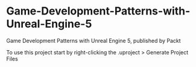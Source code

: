 # Game-Development-Patterns-with-Unreal-Engine-5
Game Development Patterns with Unreal Engine 5, published by Packt

To use this project start by right-clicking the .uproject > Generate Project Files
